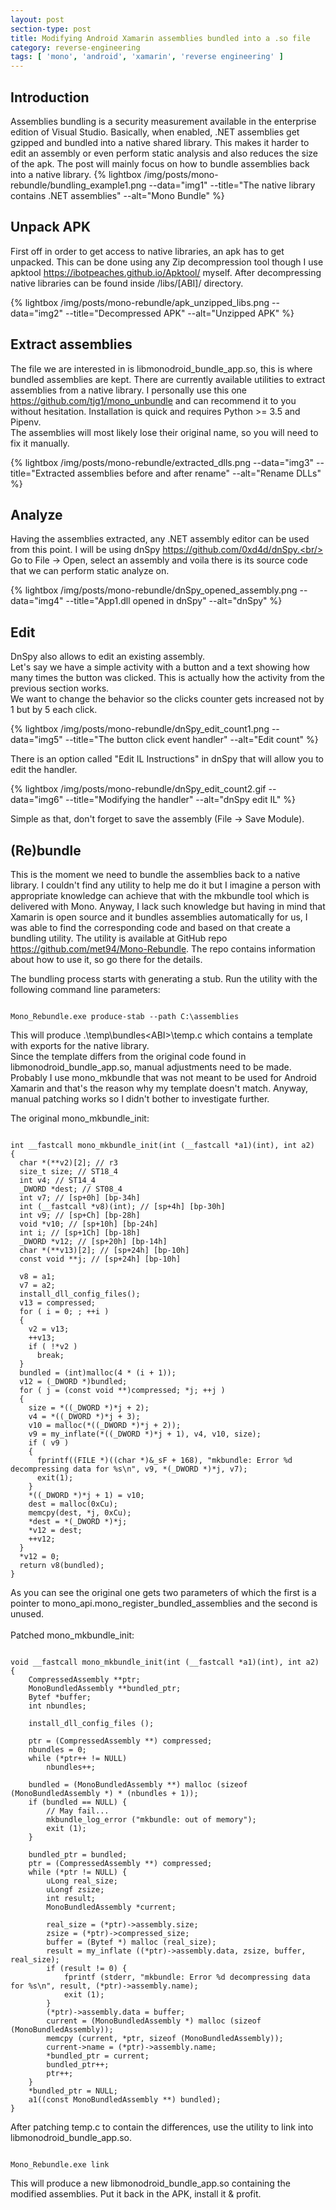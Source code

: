 ```yaml
---
layout: post
section-type: post
title: Modifying Android Xamarin assemblies bundled into a .so file
category: reverse-engineering
tags: [ 'mono', 'android', 'xamarin', 'reverse engineering' ]
---
```


## Introduction

Assemblies bundling is a security measurement available in the enterprise edition of Visual Studio.
Basically, when enabled, .NET assemblies get gzipped and bundled into a native shared library.
This makes it harder to edit an assembly or even perform static analysis and also reduces the size of the apk.
The post will mainly focus on how to bundle assemblies back into a native library.
{% lightbox /img/posts/mono-rebundle/bundling_example1.png --data="img1" --title="The native library contains .NET assemblies" --alt="Mono Bundle" %}

## Unpack APK

First off in order to get access to native libraries, an apk has to get unpacked.
This can be done using any Zip decompression tool though I use apktool https://ibotpeaches.github.io/Apktool/ myself.
After decompressing native libraries can be found inside /libs/[ABI]/ directory.

{% lightbox /img/posts/mono-rebundle/apk_unzipped_libs.png --data="img2" --title="Decompressed APK" --alt="Unzipped APK" %}

## Extract assemblies

The file we are interested in is libmonodroid_bundle_app.so, this is where bundled assemblies are kept.
There are currently available utilities to extract assemblies from a native library. 
I personally use this one https://github.com/tjg1/mono_unbundle and can recommend it to you without hesitation.
Installation is quick and requires Python >= 3.5 and Pipenv.<br/>
The assemblies will most likely lose their original name, so you will need to fix it manually.

{% lightbox /img/posts/mono-rebundle/extracted_dlls.png --data="img3" --title="Extracted assemblies before and after rename" --alt="Rename DLLs" %}

## Analyze

Having the assemblies extracted, any .NET assembly editor can be used from this point. I will be using dnSpy https://github.com/0xd4d/dnSpy.<br/>
Go to File -> Open, select an assembly and voila there is its source code that we can perform static analyze on.

{% lightbox /img/posts/mono-rebundle/dnSpy_opened_assembly.png --data="img4" --title="App1.dll opened in dnSpy" --alt="dnSpy" %}

## Edit

DnSpy also allows to edit an existing assembly.<br/>
Let's say we have a simple activity with a button and a text showing how many times the button was clicked.
This is actually how the activity from the previous section works. <br/>
We want to change the behavior so the clicks counter gets increased not by 1 but by 5 each click.

{% lightbox /img/posts/mono-rebundle/dnSpy_edit_count1.png --data="img5" --title="The button click event handler" --alt="Edit count" %}

There is an option called "Edit IL Instructions" in dnSpy that will allow you to edit the handler.

{% lightbox /img/posts/mono-rebundle/dnSpy_edit_count2.gif --data="img6" --title="Modifying the handler" --alt="dnSpy edit IL" %}

Simple as that, don't forget to save the assembly (File -> Save Module).

## (Re)bundle
This is the moment we need to bundle the assemblies back to a native library.
I couldn't find any utility to help me do it but I imagine a person with appropriate knowledge can achieve that with the mkbundle tool which is delivered with Mono.
Anyway, I lack such knowledge but having in mind that Xamarin is open source and it bundles assemblies automatically for us, I was able to find the corresponding code and based on that create a bundling utility.
The utility is available at GitHub repo https://github.com/met94/Mono-Rebundle. The repo contains information about how to use it, so go there for the details.

The bundling process starts with generating a stub. Run the utility with the following command line parameters:
<pre><code data-trim>
Mono_Rebundle.exe produce-stab --path C:\assemblies
</code></pre>
This will produce .\temp\bundles\<ABI>\temp.c which contains a template with exports for the native library. <br/>
Since the template differs from the original code found in libmonodroid_bundle_app.so, manual adjustments need to be made.<br/>
Probably I use mono_mkbundle that was not meant to be used for Android Xamarin and that's the reason why my template doesn't match. Anyway, manual patching works so I didn't bother to investigate further.

The original mono_mkbundle_init:
<pre><code data-trim class="c">
int __fastcall mono_mkbundle_init(int (__fastcall *a1)(int), int a2)
{
  char *(**v2)[2]; // r3
  size_t size; // ST18_4
  int v4; // ST14_4
  _DWORD *dest; // ST08_4
  int v7; // [sp+0h] [bp-34h]
  int (__fastcall *v8)(int); // [sp+4h] [bp-30h]
  int v9; // [sp+Ch] [bp-28h]
  void *v10; // [sp+10h] [bp-24h]
  int i; // [sp+1Ch] [bp-18h]
  _DWORD *v12; // [sp+20h] [bp-14h]
  char *(**v13)[2]; // [sp+24h] [bp-10h]
  const void **j; // [sp+24h] [bp-10h]

  v8 = a1;
  v7 = a2;
  install_dll_config_files();
  v13 = compressed;
  for ( i = 0; ; ++i )
  {
    v2 = v13;
    ++v13;
    if ( !*v2 )
      break;
  }
  bundled = (int)malloc(4 * (i + 1));
  v12 = (_DWORD *)bundled;
  for ( j = (const void **)compressed; *j; ++j )
  {
    size = *((_DWORD *)*j + 2);
    v4 = *((_DWORD *)*j + 3);
    v10 = malloc(*((_DWORD *)*j + 2));
    v9 = my_inflate(*((_DWORD *)*j + 1), v4, v10, size);
    if ( v9 )
    {
      fprintf((FILE *)((char *)&_sF + 168), "mkbundle: Error %d decompressing data for %s\n", v9, *(_DWORD *)*j, v7);
      exit(1);
    }
    *((_DWORD *)*j + 1) = v10;
    dest = malloc(0xCu);
    memcpy(dest, *j, 0xCu);
    *dest = *(_DWORD *)*j;
    *v12 = dest;
    ++v12;
  }
  *v12 = 0;
  return v8(bundled);
}
</code></pre>
As you can see the original one gets two parameters of which the first is a pointer to mono_api.mono_register_bundled_assemblies and the second is unused.<br/><br/>
Patched mono_mkbundle_init:
<pre><code data-trim class="c">
void __fastcall mono_mkbundle_init(int (__fastcall *a1)(int), int a2)
{
	CompressedAssembly **ptr;
	MonoBundledAssembly **bundled_ptr;
	Bytef *buffer;
	int nbundles;

	install_dll_config_files ();

	ptr = (CompressedAssembly **) compressed;
	nbundles = 0;
	while (*ptr++ != NULL)
		nbundles++;

	bundled = (MonoBundledAssembly **) malloc (sizeof (MonoBundledAssembly *) * (nbundles + 1));
	if (bundled == NULL) {
		// May fail...
		mkbundle_log_error ("mkbundle: out of memory");
		exit (1);
	}

	bundled_ptr = bundled;
	ptr = (CompressedAssembly **) compressed;
	while (*ptr != NULL) {
		uLong real_size;
		uLongf zsize;
		int result;
		MonoBundledAssembly *current;

		real_size = (*ptr)->assembly.size;
		zsize = (*ptr)->compressed_size;
		buffer = (Bytef *) malloc (real_size);
		result = my_inflate ((*ptr)->assembly.data, zsize, buffer, real_size);
		if (result != 0) {
			fprintf (stderr, "mkbundle: Error %d decompressing data for %s\n", result, (*ptr)->assembly.name);
			exit (1);
		}
		(*ptr)->assembly.data = buffer;
		current = (MonoBundledAssembly *) malloc (sizeof (MonoBundledAssembly));
		memcpy (current, *ptr, sizeof (MonoBundledAssembly));
		current->name = (*ptr)->assembly.name;
		*bundled_ptr = current;
		bundled_ptr++;
		ptr++;
	}
	*bundled_ptr = NULL;
	a1((const MonoBundledAssembly **) bundled);
}
</code></pre>
After patching temp.c to contain the differences, use the utility to link into libmonodroid_bundle_app.so.
<pre><code data-trim>
Mono_Rebundle.exe link
</code></pre>
This will produce a new libmonodroid_bundle_app.so containing the modified assemblies. Put it back in the APK, install it & profit.